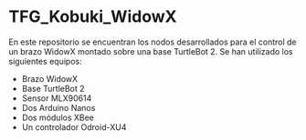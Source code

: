 # TFG_Kobuki_WidowX

En este repositorio se encuentran los nodos desarrollados para el control de un brazo WidowX montado sobre una base TurtleBot 2.
Se han utilizado los siguientes equipos:
- Brazo WidowX
- Base TurtleBot 2
- Sensor MLX90614
- Dos Arduino Nanos
- Dos módulos XBee
- Un controlador Odroid-XU4
